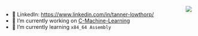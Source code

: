 <!--
  <img src="https://github-readme-stats.vercel.app/api?username=TannerLow&show_icons=true&include_all_commits=true">
  <img src="https://github-readme-stats.vercel.app/api/top-langs/?username=TannerLow&layout=compact">
-->

<img align="right" src="https://github-readme-stats.vercel.app/api/top-langs/?username=TannerLow&layout=compact&hide=jupyter notebook&count_private=true&langs_count=8&theme=" />


- 🏢 LinkedIn: https://www.linkedin.com/in/tanner-lowthorp/
- 🔭 I’m currently working on [C-Machine-Learning](https://github.com/TannerLow/C-Machine-Learning)
- 🌱 I’m currently learning `x84_64 Assembly`

